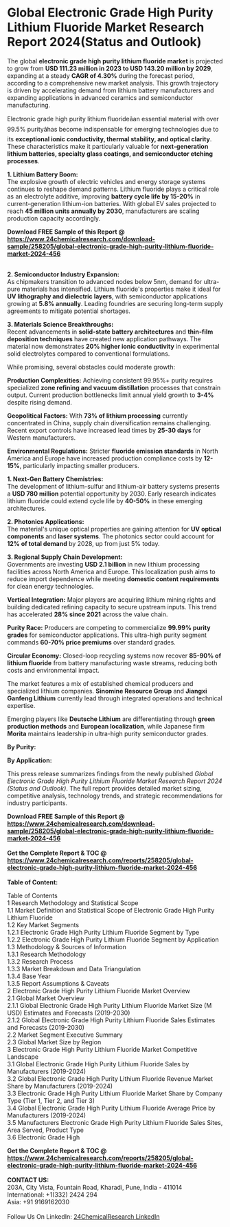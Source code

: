 <h1>Global Electronic Grade High Purity Lithium Fluoride Market Research Report 2024(Status and Outlook)</h1><p>The global <strong>electronic grade high purity lithium fluoride market</strong> is projected to grow from <strong>USD 111.23 million in 2023 to USD 143.20 million by 2029</strong>, expanding at a steady <strong>CAGR of 4.30%</strong> during the forecast period, according to a comprehensive new market analysis. This growth trajectory is driven by accelerating demand from lithium battery manufacturers and expanding applications in advanced ceramics and semiconductor manufacturing.</p><p>Electronic grade high purity lithium fluorideâan essential material with over 99.5% purityâhas become indispensable for emerging technologies due to its <strong>exceptional ionic conductivity, thermal stability, and optical clarity</strong>. These characteristics make it particularly valuable for <strong>next-generation lithium batteries, specialty glass coatings, and semiconductor etching processes</strong>.</p><p><strong>1. Lithium Battery Boom:</strong><br>
The explosive growth of electric vehicles and energy storage systems continues to reshape demand patterns. Lithium fluoride plays a critical role as an electrolyte additive, improving <strong>battery cycle life by 15-20%</strong> in current-generation lithium-ion batteries. With global EV sales projected to reach <strong>45 million units annually by 2030</strong>, manufacturers are scaling production capacity accordingly.</p><div><b>Download FREE Sample of this Report @ 
            <a href="https://www.24chemicalresearch.com/download-sample/258205/global-electronic-grade-high-purity-lithium-fluoride-market-2024-456">
            https://www.24chemicalresearch.com/download-sample/258205/global-electronic-grade-high-purity-lithium-fluoride-market-2024-456</a></b></div><br><p><strong>2. Semiconductor Industry Expansion:</strong><br>
As chipmakers transition to advanced nodes below 5nm, demand for ultra-pure materials has intensified. Lithium fluoride's properties make it ideal for <strong>UV lithography and dielectric layers</strong>, with semiconductor applications growing at <strong>5.8% annually</strong>. Leading foundries are securing long-term supply agreements to mitigate potential shortages.</p><p><strong>3. Materials Science Breakthroughs:</strong><br>
Recent advancements in <strong>solid-state battery architectures</strong> and <strong>thin-film deposition techniques</strong> have created new application pathways. The material now demonstrates <strong>20% higher ionic conductivity</strong> in experimental solid electrolytes compared to conventional formulations.</p><p>While promising, several obstacles could moderate growth:</p><p><strong>Production Complexities:</strong> Achieving consistent 99.95%+ purity requires specialized <strong>zone refining and vacuum distillation</strong> processes that constrain output. Current production bottlenecks limit annual yield growth to <strong>3-4%</strong> despite rising demand.</p><p><strong>Geopolitical Factors:</strong> With <strong>73% of lithium processing</strong> currently concentrated in China, supply chain diversification remains challenging. Recent export controls have increased lead times by <strong>25-30 days</strong> for Western manufacturers.</p><p><strong>Environmental Regulations:</strong> Stricter <strong>fluoride emission standards</strong> in North America and Europe have increased production compliance costs by <strong>12-15%</strong>, particularly impacting smaller producers.</p><p><strong>1. Next-Gen Battery Chemistries:</strong><br>
The development of lithium-sulfur and lithium-air battery systems presents a <strong>USD 780 million</strong> potential opportunity by 2030. Early research indicates lithium fluoride could extend cycle life by <strong>40-50%</strong> in these emerging architectures.</p><p><strong>2. Photonics Applications:</strong><br>
The material's unique optical properties are gaining attention for <strong>UV optical components</strong> and <strong>laser systems</strong>. The photonics sector could account for <strong>12% of total demand</strong> by 2028, up from just 5% today.</p><p><strong>3. Regional Supply Chain Development:</strong><br>
Governments are investing <strong>USD 2.1 billion</strong> in new lithium processing facilities across North America and Europe. This localization push aims to reduce import dependence while meeting <strong>domestic content requirements</strong> for clean energy technologies.</p><p><strong>Vertical Integration:</strong> Major players are acquiring lithium mining rights and building dedicated refining capacity to secure upstream inputs. This trend has accelerated <strong>28% since 2021</strong> across the value chain.</p><p><strong>Purity Race:</strong> Producers are competing to commercialize <strong>99.99% purity grades</strong> for semiconductor applications. This ultra-high purity segment commands <strong>60-70% price premiums</strong> over standard grades.</p><p><strong>Circular Economy:</strong> Closed-loop recycling systems now recover <strong>85-90% of lithium fluoride</strong> from battery manufacturing waste streams, reducing both costs and environmental impact.</p><p>The market features a mix of established chemical producers and specialized lithium companies. <strong>Sinomine Resource Group</strong> and <strong>Jiangxi Ganfeng Lithium</strong> currently lead through integrated operations and technical expertise.</p><p>Emerging players like <strong>Deutsche Lithium</strong> are differentiating through <strong>green production methods</strong> and <strong>European localization</strong>, while Japanese firm <strong>Morita</strong> maintains leadership in ultra-high purity semiconductor grades.</p><p><strong>By Purity:</strong></p><p><strong>By Application:</strong></p><p>This press release summarizes findings from the newly published <em>Global Electronic Grade High Purity Lithium Fluoride Market Research Report 2024 (Status and Outlook)</em>. The full report provides detailed market sizing, competitive analysis, technology trends, and strategic recommendations for industry participants.</p><div><b>Download FREE Sample of this Report @ 
            <a href="https://www.24chemicalresearch.com/download-sample/258205/global-electronic-grade-high-purity-lithium-fluoride-market-2024-456">
            https://www.24chemicalresearch.com/download-sample/258205/global-electronic-grade-high-purity-lithium-fluoride-market-2024-456</a></b></div><br><div><b>Get the Complete Report & TOC @ 
            <a href="https://www.24chemicalresearch.com/reports/258205/global-electronic-grade-high-purity-lithium-fluoride-market-2024-456">
            https://www.24chemicalresearch.com/reports/258205/global-electronic-grade-high-purity-lithium-fluoride-market-2024-456</a></b></div><br>
            <b>Table of Content:</b><p>Table of Contents<br />
1 Research Methodology and Statistical Scope<br />
1.1 Market Definition and Statistical Scope of Electronic Grade High Purity Lithium Fluoride<br />
1.2 Key Market Segments<br />
1.2.1 Electronic Grade High Purity Lithium Fluoride Segment by Type<br />
1.2.2 Electronic Grade High Purity Lithium Fluoride Segment by Application<br />
1.3 Methodology & Sources of Information<br />
1.3.1 Research Methodology<br />
1.3.2 Research Process<br />
1.3.3 Market Breakdown and Data Triangulation<br />
1.3.4 Base Year<br />
1.3.5 Report Assumptions & Caveats<br />
2 Electronic Grade High Purity Lithium Fluoride Market Overview<br />
2.1 Global Market Overview<br />
2.1.1 Global Electronic Grade High Purity Lithium Fluoride Market Size (M USD) Estimates and Forecasts (2019-2030)<br />
2.1.2 Global Electronic Grade High Purity Lithium Fluoride Sales Estimates and Forecasts (2019-2030)<br />
2.2 Market Segment Executive Summary<br />
2.3 Global Market Size by Region<br />
3 Electronic Grade High Purity Lithium Fluoride Market Competitive Landscape<br />
3.1 Global Electronic Grade High Purity Lithium Fluoride Sales by Manufacturers (2019-2024)<br />
3.2 Global Electronic Grade High Purity Lithium Fluoride Revenue Market Share by Manufacturers (2019-2024)<br />
3.3 Electronic Grade High Purity Lithium Fluoride Market Share by Company Type (Tier 1, Tier 2, and Tier 3)<br />
3.4 Global Electronic Grade High Purity Lithium Fluoride Average Price by Manufacturers (2019-2024)<br />
3.5 Manufacturers Electronic Grade High Purity Lithium Fluoride Sales Sites, Area Served, Product Type<br />
3.6 Electronic Grade High</p><div><b>Get the Complete Report & TOC @ 
            <a href="https://www.24chemicalresearch.com/reports/258205/global-electronic-grade-high-purity-lithium-fluoride-market-2024-456">
            https://www.24chemicalresearch.com/reports/258205/global-electronic-grade-high-purity-lithium-fluoride-market-2024-456</a></b></div><br><b>CONTACT US:</b><br>
            203A, City Vista, Fountain Road, Kharadi, Pune, India - 411014<br>
            International: +1(332) 2424 294<br>
            Asia: +91 9169162030 <br><br>
            Follow Us On LinkedIn: <a href="https://www.linkedin.com/company/24chemicalresearch/">24ChemicalResearch LinkedIn</a>
